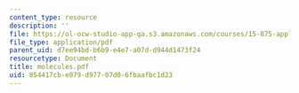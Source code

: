 ```yaml
---
content_type: resource
description: ''
file: https://ol-ocw-studio-app-qa.s3.amazonaws.com/courses/15-875-applications-of-system-dynamics-spring-2004/854417cbe079d97707d06fbaafbc1d23_molecules.pdf
file_type: application/pdf
parent_uid: d7ee94bd-b6b9-e4e7-a07d-d944d1473f24
resourcetype: Document
title: molecules.pdf
uid: 854417cb-e079-d977-07d0-6fbaafbc1d23
---
```

